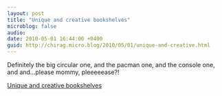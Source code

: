 ```yaml
---
layout: post
title: "Unique and creative bookshelves"
microblog: false
audio: 
date: 2010-05-01 16:44:00 +0400
guid: http://chirag.micro.blog/2010/05/01/unique-and-creative.html
---
```

<p>Definitely the big circular one, and the pacman one, and the console one, and and…please mommy, pleeeeease?!</p>
<p><a href="http://www.toxel.com/inspiration/2010/04/29/unique-and-creative-bookshelves/" target="_blank">Unique and creative bookshelves</a></p>
